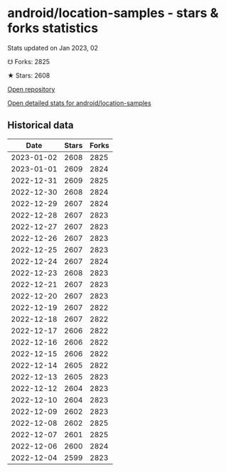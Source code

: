 # android/location-samples - stars & forks statistics

Stats updated on Jan 2023, 02

☋ Forks: 2825

★ Stars: 2608

[Open repository](https://github.com/android/location-samples)

[Open detailed stats for android/location-samples](https://reviewgithub.com/rep/android/location-samples)

## Historical data
| Date | Stars | Forks |
|------|-------|-------|
| 2023-01-02 | 2608 | 2825 | 
| 2023-01-01 | 2609 | 2824 | 
| 2022-12-31 | 2609 | 2825 | 
| 2022-12-30 | 2608 | 2824 | 
| 2022-12-29 | 2607 | 2824 | 
| 2022-12-28 | 2607 | 2823 | 
| 2022-12-27 | 2607 | 2823 | 
| 2022-12-26 | 2607 | 2823 | 
| 2022-12-25 | 2607 | 2823 | 
| 2022-12-24 | 2607 | 2824 | 
| 2022-12-23 | 2608 | 2823 | 
| 2022-12-21 | 2607 | 2823 | 
| 2022-12-20 | 2607 | 2823 | 
| 2022-12-19 | 2607 | 2822 | 
| 2022-12-18 | 2607 | 2822 | 
| 2022-12-17 | 2606 | 2822 | 
| 2022-12-16 | 2606 | 2822 | 
| 2022-12-15 | 2606 | 2822 | 
| 2022-12-14 | 2605 | 2822 | 
| 2022-12-13 | 2605 | 2823 | 
| 2022-12-12 | 2604 | 2823 | 
| 2022-12-10 | 2604 | 2823 | 
| 2022-12-09 | 2602 | 2823 | 
| 2022-12-08 | 2602 | 2825 | 
| 2022-12-07 | 2601 | 2825 | 
| 2022-12-06 | 2600 | 2824 | 
| 2022-12-04 | 2599 | 2823 | 

